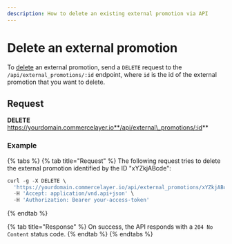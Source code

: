 ```yaml
---
description: How to delete an existing external promotion via API
---
```


# Delete an external promotion

To [delete](https://docs.commercelayer.io/developers/deleting-resources) an external promotion, send a `DELETE` request to the `/api/external_promotions/:id` endpoint, where `id` is the id of the external promotion that you want to delete.

## Request

**DELETE** https://yourdomain.commercelayer.io**/api/external\_promotions/:id**

### Example

{% tabs %}
{% tab title="Request" %}
The following request tries to delete the external promotion identified by the ID "xYZkjABcde":

```javascript
curl -g -X DELETE \
  'https://yourdomain.commercelayer.io/api/external_promotions/xYZkjABcde' \
  -H 'Accept: application/vnd.api+json' \
  -H 'Authorization: Bearer your-access-token'
```
{% endtab %}

{% tab title="Response" %}
On success, the API responds with a `204 No Content` status code.
{% endtab %}
{% endtabs %}
